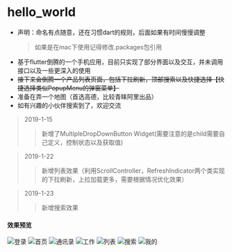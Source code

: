 # hello_world

* 声明：命名有点随意，还在习惯dart的规则，后面如果有时间慢慢调整
    >如果是在mac下使用记得修改.packages包引用
* 基于flutter倒腾的一个手机应用，目前只实现了部分界面以及交互，并未调用接口以及一些更深入的使用
* ~~接下来会倒腾一个产品列表页面，包括下拉刷新，顶部搜索以及快捷选择【快捷选择类似PopupMenu的弹窗菜单】~~
* 准备在弄一个地图（首选高德，比较青睐阿里出品）
* 如有兴趣的小伙伴搜索到了，欢迎交流

>2019-1-15 
>>新增了MultipleDropDownButton Widget(需要注意的是child需要自己定义，控制状态以及获取值)

>2019-1-22 
>>新增列表效果（利用ScrollController，RefreshIndicator两个类实现的下拉刷新，上拉加载更多，需要根据情况优化效果）

>2019-1-23 
>>新增搜索效果

#### 效果预览

![登录](http://thyrsi.com/t6/653/1547108079x2890208847.png)
![首页](http://thyrsi.com/t6/653/1547108238x2890208847.png)
![通讯录](http://thyrsi.com/t6/653/1547108306x2890208847.png)
![工作](http://thyrsi.com/t6/653/1547108326x2890208847.png)
![列表](http://thyrsi.com/t6/662/1548308512x2890174106.png)
![搜索](http://thyrsi.com/t6/662/1548308558x2890174106.png)
![我的](http://thyrsi.com/t6/653/1547108344x2890208847.png)